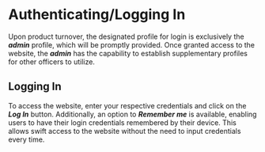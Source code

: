 # Authenticating/Logging In

Upon product turnover, the designated profile for login is exclusively the ___admin___ profile, which will be promptly provided. Once granted access to the website, the ___admin___ has the capability to establish supplementary profiles for other officers to utilize.

## Logging In

To access the website, enter your respective credentials and click on the ___Log In___ button. Additionally, an option to ___Remember me___ is available, enabling users to have their login credentials remembered by their device. This allows swift access to the website without the need to input credentials every time.


<seealso>
    <category ref="uh">
        <a href="Admin.md" />
        <a href="Loans.md" />
        <a href="Deposits.md" />
        <a href="Profiles.md" />
    </category>
    <category ref="ds">
        <a href="Naming.md" />
        <a href="Comments.md" />
        <a href="Code-Style.md" />
        <a href="Git-Commit-Messages.md" />
        <a href="Vue.md"></a>
    </category>
</seealso>
